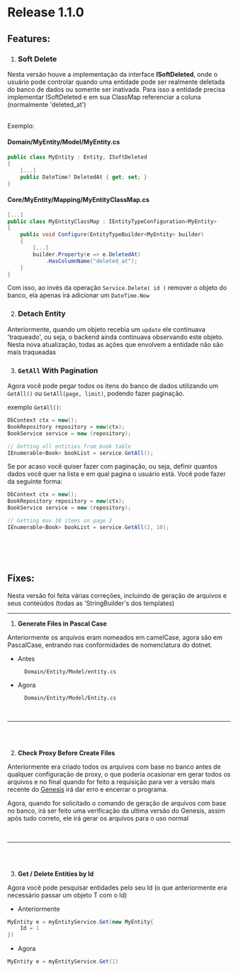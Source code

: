 # Release 1.1.0

## Features: 

1. ### Soft Delete

Nesta versão houve a implementação da interface **ISoftDeleted**, onde o usuário pode controlar quando uma entidade pode ser realmente deletada do banco de dados ou somente ser inativada. Para isso a entidade precisa implementar ISoftDeleted e em sua ClassMap referenciar a coluna (normalmente 'deleted_at')

<br/>
Exemplo:
<br/>

#### Domain/MyEntity/Model/MyEntity.cs

```cs
public class MyEntity : Entity, ISoftDeleted
{
    [...]
    public DateTime? DeletedAt { get; set; }
}
```


#### Core/MyEntity/Mapping/MyEntityClassMap.cs
```cs
[...]
public class MyEntityClassMap : IEntityTypeConfiguration<MyEntity>
{
    public void Configure(EntityTypeBuilder<MyEntity> builder)
    {
        [...]
        builder.Property(e => e.DeletedAt)
            .HasColumnName("deleted_at");
    }
}
```

Com isso, ao invés da operação ```Service.Delete( id )``` remover o objeto do banco, ela apenas irá adicionar um ```DateTime.Now```

2. ### Detach Entity

Anteriormente, quando um objeto recebia um `update` ele continuava 'traqueado', ou seja, o backend ainda continuava observando este objeto. Nesta nova atualização, todas as ações que envolvem a entidade não são mais traqueadas


3. ### ```GetAll``` With Pagination

Agora você pode pegar todos os itens do banco de dados utilizando um ```GetAll()``` ou ```GetAll(page, limit)```, podendo fazer paginação.

exemplo ```GetAll()```: 

```cs
DbContext ctx = new();
BookRepository repository = new(ctx);
BookService service = new (repository);

// Getting all entities from book table
IEnumerable<Book> bookList = service.GetAll();
```

Se por acaso você quiser fazer com paginação, ou seja, definir quantos dados você quer na lista e em qual pagina o usuário está. Você pode fazer da seguinte forma: 

```cs
DbContext ctx = new();
BookRepository repository = new(ctx);
BookService service = new (repository);

// Getting max 10 items on page 2
IEnumerable<Book> bookList = service.GetAll(2, 10);
```

<br/>
<br/>
<br/>


## Fixes:

Nesta versão foi feita várias correções, incluindo de geração de arquivos e seus conteúdos (todas as 'StringBuilder's dos templates)

<hr/>

1. **Generate Files in Pascal Case**

Anteriormente os arquivos eram nomeados em camelCase, agora são em PascalCase, entrando nas conformidades de nomenclatura do dotnet.

- Antes

        Domain/Entity/Model/entity.cs
- Agora

        Domain/Entity/Model/Entity.cs

<br/>
<hr/>
<br/>
<br/>

2. **Check Proxy Before Create Files**

Anteriormente era criado todos os arquivos com base no banco antes de qualquer configuração de proxy, o que poderia ocasionar em gerar todos os arquivos e no final quando for feito a requisição para ver a versão mais recente do [Genesis](https://youtube.com) irá dar erro e encerrar o programa. 

Agora, quando for solicitado o comando de geração de arquivos com base no banco, irá ser feito uma verificação da ultima versão do Genesis, assim após tudo correto, ele irá gerar os arquivos para o uso normal

<br/>
<hr/>
<br/>
<br/>

3. **Get / Delete Entities by Id**

Agora você pode pesquisar entidades pelo seu Id (o que anteriormente era necessário passar um objeto T com o Id) 

- Anteriormente

```cs
MyEntity e = myEntityService.Get(new MyEntity{
    Id = 1
})
```
- Agora

```cs
MyEntity e = myEntityService.Get(1)
```
